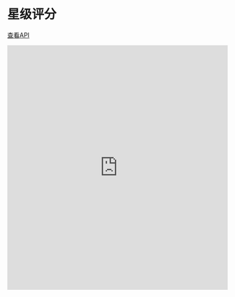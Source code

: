 # 星级评分

[查看API](http://www.easybui.com/demo/api/classes/bui.rating.html)

<iframe width="100%" height="560" src="http://www.easybui.com/demo/source.html?url=pages/ui_controls/bui.rating&code=full,result" allowfullscreen="allowfullscreen" frameborder="0"></iframe>